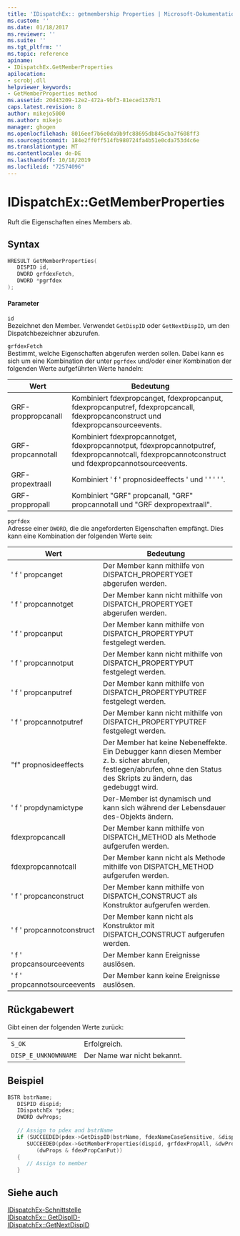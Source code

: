 ```yaml
---
title: 'IDispatchEx:: getmembership Properties | Microsoft-Dokumentation'
ms.custom: ''
ms.date: 01/18/2017
ms.reviewer: ''
ms.suite: ''
ms.tgt_pltfrm: ''
ms.topic: reference
apiname:
- IDispatchEx.GetMemberProperties
apilocation:
- scrobj.dll
helpviewer_keywords:
- GetMemberProperties method
ms.assetid: 20d43209-12e2-472a-9bf3-81eced137b71
caps.latest.revision: 8
author: mikejo5000
ms.author: mikejo
manager: ghogen
ms.openlocfilehash: 8016eef7b6e0da9b9fc88695db845cba7f608ff3
ms.sourcegitcommit: 184e2ff0ff514fb980724fa4b51e0cda753d4c6e
ms.translationtype: MT
ms.contentlocale: de-DE
ms.lasthandoff: 10/18/2019
ms.locfileid: "72574096"
---
```

# <a name="idispatchexgetmemberproperties"></a>IDispatchEx::GetMemberProperties
Ruft die Eigenschaften eines Members ab.  
  
## <a name="syntax"></a>Syntax  
  
```cpp
HRESULT GetMemberProperties(  
   DISPID id,  
   DWORD grfdexFetch,  
   DWORD *pgrfdex  
);  
```  
  
#### <a name="parameters"></a>Parameter  
 `id`  
 Bezeichnet den Member. Verwendet `GetDispID` oder `GetNextDispID`, um den Dispatchbezeichner abzurufen.  
  
 `grfdexFetch`  
 Bestimmt, welche Eigenschaften abgerufen werden sollen. Dabei kann es sich um eine Kombination der unter `pgrfdex` und/oder einer Kombination der folgenden Werte aufgeführten Werte handeln:  
  
|Wert|Bedeutung|  
|-----------|-------------|  
|GRF-proppropcanall|Kombiniert fdexpropcanget, fdexpropcanput, fdexpropcanputref, fdexpropcancall, fdexpropcanconstruct und fdexpropcansourceevents.|  
|GRF-propcannotall|Kombiniert fdexpropcannotget, fdexpropcannotput, fdexpropcannotputref, fdexpropcannotcall, fdexpropcannotconstruct und fdexpropcannotsourceevents.|  
|GRF-propextraall|Kombiniert ' f ' propnosideeffects ' und ' ' ' ' '.|  
|GRF-proppropall|Kombiniert "GRF" propcanall, "GRF" propcannotall und "GRF dexpropextraall".|  
  
 `pgrfdex`  
 Adresse einer `DWORD`, die die angeforderten Eigenschaften empfängt. Dies kann eine Kombination der folgenden Werte sein:  
  
|Wert|Bedeutung|  
|-----------|-------------|  
|' f ' propcanget|Der Member kann mithilfe von DISPATCH_PROPERTYGET abgerufen werden.|  
|' f ' propcannotget|Der Member kann nicht mithilfe von DISPATCH_PROPERTYGET abgerufen werden.|  
|' f ' propcanput|Der Member kann mithilfe von DISPATCH_PROPERTYPUT festgelegt werden.|  
|' f ' propcannotput|Der Member kann nicht mithilfe von DISPATCH_PROPERTYPUT festgelegt werden.|  
|' f ' propcanputref|Der Member kann mithilfe von DISPATCH_PROPERTYPUTREF festgelegt werden.|  
|' f ' propcannotputref|Der Member kann nicht mithilfe von DISPATCH_PROPERTYPUTREF festgelegt werden.|  
|"f" propnosideeffects|Der Member hat keine Nebeneffekte. Ein Debugger kann diesen Member z. b. sicher abrufen, festlegen/abrufen, ohne den Status des Skripts zu ändern, das gedebuggt wird.|  
|' f ' propdynamictype|Der-Member ist dynamisch und kann sich während der Lebensdauer des-Objekts ändern.|  
|fdexpropcancall|Der Member kann mithilfe von DISPATCH_METHOD als Methode aufgerufen werden.|  
|fdexpropcannotcall|Der Member kann nicht als Methode mithilfe von DISPATCH_METHOD aufgerufen werden.|  
|' f ' propcanconstruct|Der Member kann mithilfe von DISPATCH_CONSTRUCT als Konstruktor aufgerufen werden.|  
|' f ' propcannotconstruct|Der Member kann nicht als Konstruktor mit DISPATCH_CONSTRUCT aufgerufen werden.|  
|' f ' propcansourceevents|Der Member kann Ereignisse auslösen.|  
|' f ' propcannotsourceevents|Der Member kann keine Ereignisse auslösen.|  
  
## <a name="return-value"></a>Rückgabewert  
 Gibt einen der folgenden Werte zurück:  
  
|||  
|-|-|  
|`S_OK`|Erfolgreich.|  
|`DISP_E_UNKNOWNNAME`|Der Name war nicht bekannt.|  
  
## <a name="example"></a>Beispiel  
  
```cpp
BSTR bstrName;  
   DISPID dispid;  
   IDispatchEx *pdex;   
   DWORD dwProps;  
  
   // Assign to pdex and bstrName  
   if (SUCCEEDED(pdex->GetDispID(bstrName, fdexNameCaseSensitive, &dispid)) &&  
      SUCCEEDED(pdex->GetMemberProperties(dispid, grfdexPropAll, &dwProps)) &&  
         (dwProps & fdexPropCanPut))  
   {  
      // Assign to member  
   }  
```  
  
## <a name="see-also"></a>Siehe auch  
 [IDispatchEx-Schnittstelle](../../winscript/reference/idispatchex-interface.md)    
 [IDispatchEx:: GetDispID-](../../winscript/reference/idispatchex-getdispid.md)    
 [IDispatchEx::GetNextDispID](../../winscript/reference/idispatchex-getnextdispid.md)